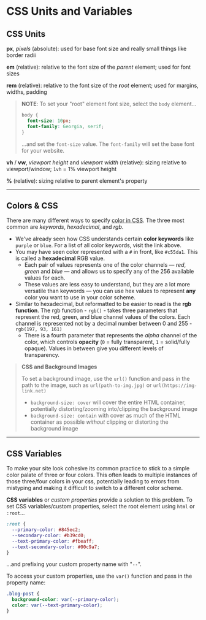 # CSS Units and Variables
## CSS Units
**px**, _pixels_ (absolute): used for base font size and really small things like border radii

**em** (relative): relative to the font size of the _parent_ element; used for font sizes

**rem** (relative): relative to the font size of the _**r**oot_ element; used for margins, widths, padding
> **NOTE**: To set your "root" element font size, select the `body` element...
> ```css
> body {
>   font-size: 10px;
>   font-family: Georgia, serif;  
> }
> ```
> ...and set the `font-size` value. The `font-family` will set the base font for your website.

**vh** / **vw**, _viewport height_ and _viewport width_ (relative): sizing relative to viewport/window; `1vh` = 1% viewport height

**%** (relative): sizing relative to parent element's property

---
## Colors & CSS
There are many different ways to specify [color in CSS](https://developer.mozilla.org/en-US/docs/Web/CSS/color_value). The three most common are _keywords_, _hexadecimal_, and _rgb_. 
* We've already seen how CSS understands certain **color keywords** like `purple` or `blue`. For a list of all color keywords, visit the link above.
* You may have seen color represented with a `#` in front, like `#c55da1`. This is called a **hexadecimal** RGB value. 
   * Each pair of values represents one of the color channels — _red_, _green_ and _blue_ — and allows us to specify any of the 256 available values for each. 
   * These values are less easy to understand, but they are a lot more versatile than keywords — you can use hex values to represent **any** color you want to use in your color scheme.
* Similar to hexadecimal, but reformatted to be easier to read is the **rgb function**. The rgb function - `rgb()` - takes three parameters that represent the red, green, and blue channel values of the colors. Each channel is represented not by a decimal number between 0 and 255 - `rgb(197, 93, 161)`
   * There is a fourth parameter that represents the _alpha_ channel of the color, which controls **opacity** (`0` = fully transparent, `1` = solid/fully opaque). Values in between give you different levels of transparency.

> **CSS and Background Images**
> 
> To set a background image, use the `url()` function and pass in the path to the image, such as `url(path-to-img.jpg)` or `url(https://img-link.net)`
> * `background-size: cover` will cover the entire HTML container, potentially distorting/zooming into/clipping the background image
> * `background-size: contain` with cover as much of the HTML container as possible _without_ clipping or distorting the background image

---
## CSS Variables
To make your site look cohesive its common practice to stick to a simple color palate of three or four colors. This often leads to multiple instances of those three/four colors in your css, potentially leading to errors from mistyping and making it difficult to switch to a different color scheme. 

**CSS variables** or _custom properties_ provide a solution to this problem. To set CSS variables/custom properties, select the root element using `html` or `:root`...
```css
:root {
  --primary-color: #845ec2;
  --secondary-color: #b39cd0;
  --text-primary-color: #fbeaff;
  --text-secondary-color: #00c9a7;
}
```
...and prefixing your custom property name with "`--`".

To access your custom properties, use the `var()` function and pass in the property name:
```css
.blog-post {
  background-color: var(--primary-color);
  color: var(--text-primary-color);
}
```